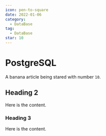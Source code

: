 ```yaml
---
icon: pen-to-square
date: 2022-01-06
category:
  - DataBase
tag:
  - DataBase
star: 10
---
```


# PostgreSQL

A banana article being stared with number `10`.

<!-- more -->

## Heading 2

Here is the content.

### Heading 3

Here is the content.
